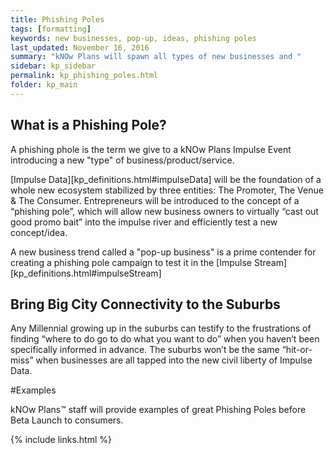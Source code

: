 ```yaml
---
title: Phishing Poles
tags: [formatting]
keywords: new businesses, pop-up, ideas, phishing poles
last_updated: November 16, 2016
summary: "kNOw Plans will spawn all types of new businesses and "
sidebar: kp_sidebar
permalink: kp_phishing_poles.html
folder: kp_main
---
```


## What is a Phishing Pole?

A phishing phole is the term we give to a kNOw Plans Impulse Event introducing a new "type" of business/product/service.

[Impulse Data][kp_definitions.html#impulseData] will be the foundation of a whole new ecosystem stabilized by three entities: The Promoter, The Venue & The Consumer. Entrepreneurs will be introduced to the concept of a “phishing pole”, which will allow new business owners to virtually “cast out good promo bait” into the impulse river and efficiently test a new concept/idea.

A new business trend called a "pop-up business" is a prime contender for creating a phishing pole campaign to test it in the [Impulse Stream][kp_definitions.html#impulseStream]

## Bring Big City Connectivity to the Suburbs

Any Millennial growing up in the suburbs can testify to the frustrations of finding “where to do go to do what you want to do” when you haven’t been specifically informed in advance. The suburbs won’t be the same “hit-or-miss” when businesses are all tapped into the new civil liberty of Impulse Data.

#Examples

kNOw Plans™ staff will provide examples of great Phishing Poles before Beta Launch to consumers.


{% include links.html %}
